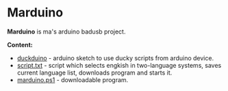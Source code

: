 # Marduino 
**Marduino** is ma's arduino badusb project.

**Сontent:**
* [duckduino](https://github.com/Seytonic/Duckduino-microSD) - arduino sketch to use ducky scripts from arduino device.
* [script.txt](/) - script which selects engkish in two-language systems, saves current language list, downloads program and starts it.
* [marduino.ps1](/) - downloadable program.
